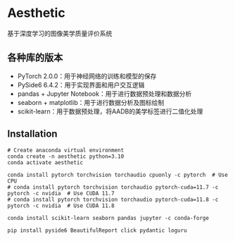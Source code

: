 # Aesthetic
基于深度学习的图像美学质量评价系统

## 各种库的版本
- PyTorch 2.0.0：用于神经网络的训练和模型的保存
- PySide6 6.4.2：用于实现界面和用户交互逻辑
- pandas + Jupyter Notebook：用于进行数据预处理和数据分析
- seaborn + matplotlib：用于进行数据分析及图标绘制
- scikit-learn：用于数据预处理，将AADB的美学标签进行二值化处理

## Installation
```shell
# Create anaconda virtual environment
conda create -n aesthetic python=3.10
conda activate aesthetic

conda install pytorch torchvision torchaudio cpuonly -c pytorch  # Use CPU
# conda install pytorch torchvision torchaudio pytorch-cuda=11.7 -c pytorch -c nvidia  # Use CUDA 11.7
# conda install pytorch torchvision torchaudio pytorch-cuda=11.8 -c pytorch -c nvidia  # Use CUDA 11.8

conda install scikit-learn seaborn pandas jupyter -c conda-forge

pip install pyside6 BeautifulReport click pydantic loguru
```
